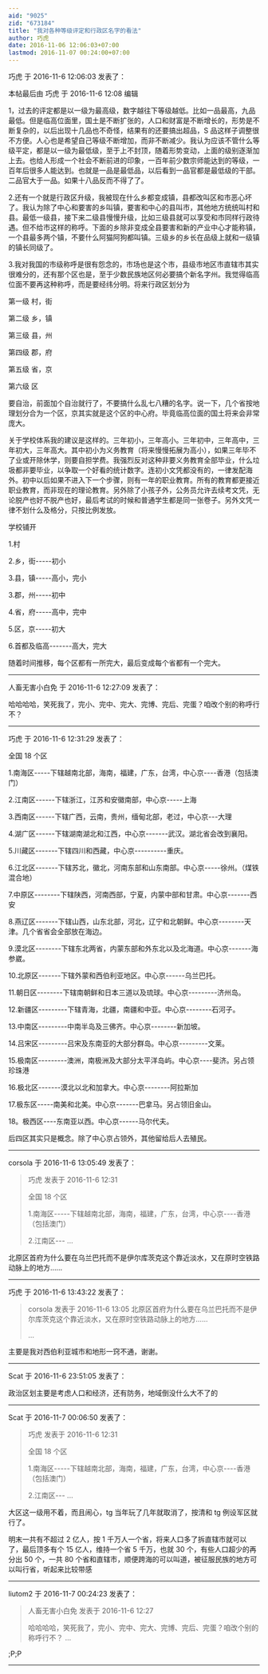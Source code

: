 ```yaml
---
aid: "9025"
zid: "673184"
title: "我对各种等级评定和行政区名字的看法"
author: 巧虎
date: 2016-11-06 12:06:03+07:00
lastmod: 2016-11-07 00:24:00+07:00
---
```


巧虎 于 2016-11-6 12:06:03 发表了：

本帖最后由 巧虎 于 2016-11-6 12:08 编辑

1，过去的评定都是以一级为最高级，数字越往下等级越低。比如一品最高，九品最低。但是临高位面里，国土是不断扩张的，人口和财富是不断增长的，形势是不断复杂的，以后出现十几品也不奇怪，结果有的还要搞出超品，S 品这样子调整很不方便。人心也是希望自己等级不断增加，而非不断减少。我认为应该不管什么等级平定，都是以一级为最低级，至于上不封顶，随着形势变动，上面的级别逐渐加上去。也给人形成一个社会不断前进的印象，一百年前少数宗师能达到的等级，一百年后很多人能达到。也就是一品是最低品，以后看到一品官都是最低级的干部。二品官大于一品。如果十八品反而不得了了。

2.还有一个就是行政区升级，我被现在什么乡都变成镇，县都改叫区和市恶心坏了。我认为除了中心和要害的乡叫镇，要害和中心的县叫市，其他地方统统叫村和县。最低一级县，接下来二级县慢慢升级，比如三级县就可以享受和市同样行政待遇。但不给市这样的称呼。下面的乡除非变成全县要害和新的产业中心才能称镇，一个县最多两个镇，不要什么阿猫阿狗都叫镇。三级乡的乡长在品级上就和一级镇的镇长同级了。

3.我对我国的市级称呼是很有怨念的，市场也是这个市，县级市地区市直辖市其实很难分的，还有那个区也是，至于少数民族地区何必要搞个新名字州。我觉得临高位面不要再这种称呼，而是要经纬分明。将来行政区划分为

第一级 村，街

第二级 乡，镇

第三级 县，州

第四级 郡，府

第五级 省，京

第六级 区

要自治，前面加个自治就行了，不要搞什么乱七八糟的名字。说一下，几个省按地理划分合为一个区，京其实就是这个区的中心府。毕竟临高位面的国土将来会非常庞大。

关于学校体系我的建议是这样的。三年初小，三年高小。三年初中，三年高中，三年初大，三年高大。其中初小为义务教育（将来慢慢拓展为高小），如果三年毕不了业或开除休学，则要自担学费。我强烈反对这种非要义务教育全部毕业，什么垃圾都非要毕业，以争取一个好看的统计数字。连初小文凭都没有的，一律发配海外。初中以后如果不进入下一个步骤，则有一年的职业教育。所有的教育都更接近职业教育，而非现在的理论教育。另外除了小孩子外，公务员允许去续考文凭，无论脱产也好不脱产也好，最后考试的时候和普通学生都是同一张卷子。另外文凭一律不划什么及格分，只按比例发放。

学校铺开

1.村

2.乡，街-----初小

3.县，镇-----高小，完小

3.郡，州-----初中

4.省，府-----高中，完中

5.区，京-----初大

6.首都及临高-------高大，完大

随着时间推移，每个区都有一所完大，最后变成每个省都有一个完大。

---

人畜无害小白免 于 2016-11-6 12:27:09 发表了：

哈哈哈哈，笑死我了，完小、完中、完大、完博、完后、完蛋？咱改个别的称呼行不？

---

巧虎 于 2016-11-6 12:31:29 发表了：

全国 18 个区

1.南海区-----下辖越南北部，海南，福建，广东，台湾，中心京----香港（包括澳门）

2.江南区------下辖浙江，江苏和安徽南部，中心京-----上海

3.西南区------下辖广西，云南，贵州，缅甸北部，老过，中心京---大理

4.湖广区------下辖湖南湖北和江西，中心京-------武汉。湖北省会改到襄阳。

5.川藏区-------下辖四川和西藏，中心京----------重庆。

6.江北区-------下辖苏北，徽北，河南东部和山东南部。中心京-----徐州。（煤铁混合地）

7.中原区--------下辖陕西，河南西部，宁夏，内蒙中部和甘肃。中心京-------西安

8.燕辽区-------下辖山西，山东北部，河北，辽宁和北朝鲜。中心京--------天津。几个省省会全部放在海边。

9.漠北区--------下辖东北两省，内蒙东部和外东北以及北海道。中心京-------海参崴。

10.北原区-------下辖外蒙和西伯利亚地区。中心京------乌兰巴托。

11.朝日区--------下辖南朝鲜和日本三道以及琉球。中心京---------济州岛。

12.新疆区---------下辖青海，北疆，南疆和中亚。中心京--------石河子。

13.中南区---------中南半岛及三佛齐。中心京--------新加坡。

14.吕宋区---------吕宋及东南亚的大部分群岛。中心京---------文莱。

15.极南区---------澳洲，南极洲及大部分太平洋岛屿。中心京----斐济。另占领珍珠港

16.极北区-------漠北以北和加拿大。中心京--------阿拉斯加

17.极东区-----南美和北美。中心京-------巴拿马。另占领旧金山。

18。极西区----东南亚以西。中心京------马尔代夫。

后四区其实只是概念。除了中心京占领外，其他留给后人去殖民。

---

corsola 于 2016-11-6 13:05:49 发表了：

> 巧虎 发表于 2016-11-6 12:31
>
> 全国 18 个区
>
> 1.南海区-----下辖越南北部，海南，福建，广东，台湾，中心京----香港（包括澳门）
>
> 2.江南区--- ...

北原区首府为什么要在乌兰巴托而不是伊尔库茨克这个靠近淡水，又在原时空铁路动脉上的地方……

---

巧虎 于 2016-11-6 13:43:22 发表了：

> corsola 发表于 2016-11-6 13:05 北原区首府为什么要在乌兰巴托而不是伊尔库茨克这个靠近淡水，又在原时空铁路动脉上的地方……
>
> ...

主要是我对西伯利亚城市和地形一窍不通，谢谢。

---

Scat 于 2016-11-6 23:51:05 发表了：

政治区划主要是考虑人口和经济，还有防务，地域倒没什么大不了的

---

Scat 于 2016-11-7 00:06:50 发表了：

> 巧虎 发表于 2016-11-6 12:31
>
> 全国 18 个区
>
> 1.南海区-----下辖越南北部，海南，福建，广东，台湾，中心京----香港（包括澳门）
>
> 2.江南区--- ...

大区这一级用不着，而且闹心，tg 当年玩了几年就取消了，按清和 tg 例设军区就行了。

明末一共有不超过 2 亿人，按 1 千万人一个省，将来人口多了拆直辖市就可以了，最后顶多有个 15 亿人，维持一个省 5 千万，也就 30 个，有些人口超少的再分出 50 个，一共 80 个省和直辖市，顺便跨海的可以叫道，被征服民族的地方可以叫行省，听起来比较带感

---

liutom2 于 2016-11-7 00:24:23 发表了：

> 人畜无害小白免 发表于 2016-11-6 12:27
>
> 哈哈哈哈，笑死我了，完小、完中、完大、完博、完后、完蛋？咱改个别的称呼行不？ ...

;P;P

---
